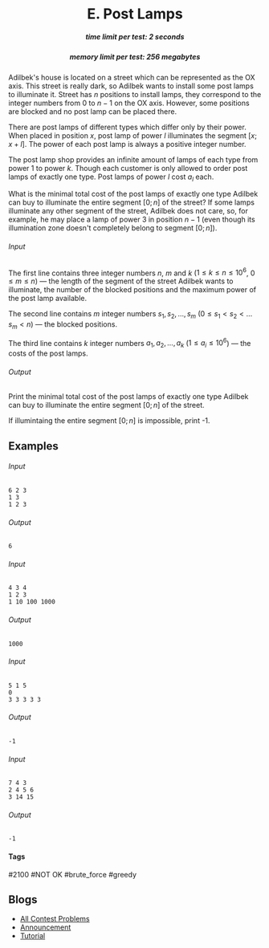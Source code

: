 <h1 style='text-align: center;'> E. Post Lamps</h1>

<h5 style='text-align: center;'>time limit per test: 2 seconds</h5>
<h5 style='text-align: center;'>memory limit per test: 256 megabytes</h5>

Adilbek's house is located on a street which can be represented as the OX axis. This street is really dark, so Adilbek wants to install some post lamps to illuminate it. Street has $n$ positions to install lamps, they correspond to the integer numbers from $0$ to $n - 1$ on the OX axis. However, some positions are blocked and no post lamp can be placed there.

There are post lamps of different types which differ only by their power. When placed in position $x$, post lamp of power $l$ illuminates the segment $[x; x + l]$. The power of each post lamp is always a positive integer number.

The post lamp shop provides an infinite amount of lamps of each type from power $1$ to power $k$. Though each customer is only allowed to order post lamps of exactly one type. Post lamps of power $l$ cost $a_l$ each.

What is the minimal total cost of the post lamps of exactly one type Adilbek can buy to illuminate the entire segment $[0; n]$ of the street? If some lamps illuminate any other segment of the street, Adilbek does not care, so, for example, he may place a lamp of power $3$ in position $n - 1$ (even though its illumination zone doesn't completely belong to segment $[0; n]$).

###### Input

The first line contains three integer numbers $n$, $m$ and $k$ ($1 \le k \le n \le 10^6$, $0 \le m \le n$) — the length of the segment of the street Adilbek wants to illuminate, the number of the blocked positions and the maximum power of the post lamp available.

The second line contains $m$ integer numbers $s_1, s_2, \dots, s_m$ ($0 \le s_1 < s_2 < \dots s_m < n$) — the blocked positions.

The third line contains $k$ integer numbers $a_1, a_2, \dots, a_k$ ($1 \le a_i \le 10^6$) — the costs of the post lamps.

###### Output

Print the minimal total cost of the post lamps of exactly one type Adilbek can buy to illuminate the entire segment $[0; n]$ of the street.

If illumintaing the entire segment $[0; n]$ is impossible, print -1.

## Examples

###### Input


```text
6 2 3  
1 3  
1 2 3  

```
###### Output


```text
6  

```
###### Input


```text
4 3 4  
1 2 3  
1 10 100 1000  

```
###### Output


```text
1000  

```
###### Input


```text
5 1 5  
0  
3 3 3 3 3  

```
###### Output


```text
-1  

```
###### Input


```text
7 4 3  
2 4 5 6  
3 14 15  

```
###### Output


```text
-1  

```


#### Tags 

#2100 #NOT OK #brute_force #greedy 

## Blogs
- [All Contest Problems](../Educational_Codeforces_Round_45_(Rated_for_Div._2).md)
- [Announcement](../blogs/Announcement.md)
- [Tutorial](../blogs/Tutorial.md)
